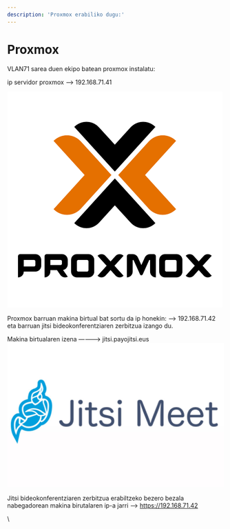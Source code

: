 ```yaml
---
description: 'Proxmox erabiliko dugu:'
---
```


# Proxmox

VLAN71 sarea duen ekipo batean proxmox instalatu:

ip servidor proxmox —> 192.168.71.41

![](<../.gitbook/assets/image (5).png>)

Proxmox barruan makina birtual bat sortu da ip honekin: —> 192.168.71.42 eta barruan jitsi bideokonferentziaren zerbitzua izango du.

Makina birtualaren izena —---> jitsi.payojitsi.eus\
![](<../.gitbook/assets/image (1) (1) (1) (1).png>)

Jitsi bideokonferentziaren zerbitzua erabiltzeko bezero bezala nabegadorean makina birutalaren ip-a jarri —> https://192.168.71.42

\
